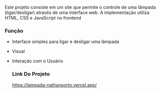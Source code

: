 Este projeto consiste em um site que permite o controle de uma lâmpada (ligar/desligar) através de uma interface web. A implementação utiliza HTML, CSS e JavaScript no frontend

### Função

- Interface simples para ligar e desligar uma lâmpada
- Visual
- Interação com o Usuário

  ### Link Do Projeto

  https://lampada-nathanporto.vercel.app/
